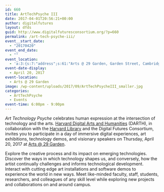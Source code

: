 ```yaml
---
id: 660
title: ArtTechPsyche III
date: 2017-04-01T20:56:21+00:00
author: digitalfutures
layout: dfds
guid: http://www.digitalfuturesconsortium.org/?p=660
permalink: /art-tech-psyche-iii/
event__start_date:
  - "20170420"
event_end_date:
  - ""
event_location:
  - 'a:3:{s:7:"address";s:61:"Arts @ 29 Garden, Garden Street, Cambridge, MA, United States";s:3:"lat";s:10:"42.3790651";s:3:"lng";s:11:"-71.1237049";}'
event-date-display:
  - April 20, 2017
event-location:
  - Arts @ 29 Garden
image: /wp-content/uploads/2017/09/ArtTechPsycheIII_smaller.jpg
categories:
  - ArtTechPsyche
  - Events
event-time: 6:00pm - 9:00pm
---
```

<p>
  <em>Art Technology Psyche </em>celebrates human expression at the intersection of technology and the arts. <a href="http://www.darthcrimson.org/">Harvard Digital Arts and Humanities</a> (DARTH), in collaboration with the <a href="http://library.harvard.edu/">Harvard Library</a> and the Digital Futures Consortium, invites you to participate in a day of immersive digital experiences, art exhibitions, technology demos, and visionary speakers on Thursday, April 20, 2017 at <a href="http://artsgarden.harvard.edu/icb/icb.do">Arts @ 29 Garden</a>.
</p>

<p>
  Explore the creative process and its impact on emerging technologies. Discover the ways in which technology shapes us, and conversely, how the artist continually challenges and informs technological development. Interact with cutting edge art installations and software demos to experience the world in new ways. Meet like-minded faculty, staff, students, researchers, and colleagues of any skill level while exploring new projects and collaborations on and around campus.
</p>
